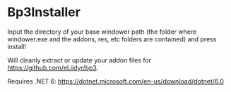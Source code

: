 # Bp3Installer

Input the directory of your base windower path (the folder where windower.exe and the addons, res, etc folders are contained) and press install!

Will cleanly extract or update your addon files for https://github.com/eLiidyr/bp3.

Requires .NET 6: https://dotnet.microsoft.com/en-us/download/dotnet/6.0
